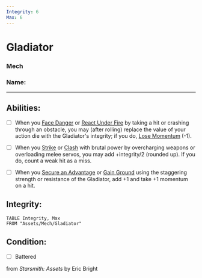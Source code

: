 ```yaml
---
Integrity: 6
Max: 6
---
```


# Gladiator
### Mech

### Name:<hr>

## Abilities:


- [ ] When you [Face Danger](5_Moves/Adventure/Face_Danger.md) or [React Under Fire](React_Under_Fire.md) by taking a hit or crashing through an obstacle, you may (after rolling) replace the value of your action die with the Gladiator&#x27;s integrity; if you do, [Lose Momentum](Lose_Momentum.md) (-1).

- [ ] When you [Strike](Strike.md) or [Clash](Clash.md) with brutal power by overcharging weapons or overloading melee servos, you may add +integrity/2 (rounded up).  If you do, count a weak hit as a miss.

- [ ] When you [Secure an Advantage](5_Moves/Adventure/Secure_an_Advantage.md) or [Gain Ground](Gain_Ground.md) using the staggering strength or resistance of the Gladiator, add +1 and take +1 momentum on a hit.

## Integrity:
```dataview
TABLE Integrity, Max
FROM "Assets/Mech/Gladiator"
```


## Condition:
- [ ] Battered

from *Starsmith: Assets* by Eric Bright